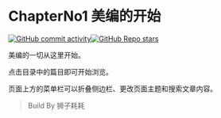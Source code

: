 # ChapterNo1 美编的开始
[![GitHub commit activity](https://img.shields.io/github/commit-activity/t/szhhwh/jingji_LayoutTutorial?style=flat-square)](https://github.com/szhhwh/jingji_LayoutTutorial)[![GitHub Repo stars](https://img.shields.io/github/stars/szhhwh/jingji_LayoutTutorial?style=flat-square)](https://github.com/szhhwh/jingji_LayoutTutorial)

美编的一切从这里开始。

点击目录中的篇目即可开始浏览。

页面上方的菜单栏可以折叠侧边栏、更改页面主题和搜索文章内容。

> Build By 狮子耗耗